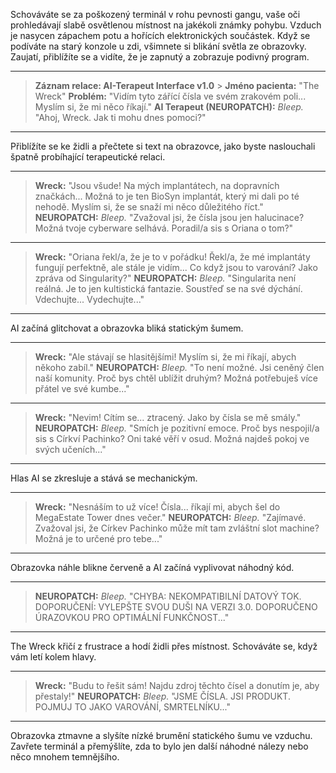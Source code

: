 Schováváte se za poškozený terminál v rohu pevnosti gangu, vaše oči prohledávají slabě osvětlenou místnost na jakékoli známky pohybu. Vzduch je nasycen zápachem potu a hořících elektronických součástek. Když se podíváte na starý konzole u zdi, všimnete si blikání světla ze obrazovky. Zaujatí, přiblížíte se a vidíte, že je zapnutý a zobrazuje podivný program.

---

> **Záznam relace: AI-Terapeut Interface v1.0** > **Jméno pacienta:** "The Wreck"
> **Problém:** "Vidím tyto zářící čísla ve svém zrakovém poli... Myslím si, že mi něco říkají."
> **AI Terapeut (NEUROPATCH):** _Bleep._ "Ahoj, Wreck. Jak ti mohu dnes pomoci?"

---

Přiblížíte se ke židli a přečtete si text na obrazovce, jako byste naslouchali špatně probíhající terapeutické relaci.

---

> **Wreck:** "Jsou všude! Na mých implantátech, na dopravních značkách... Možná to je ten BioSyn implantát, který mi dali po té nehodě. Myslím si, že se snaží mi něco důležitého říct."
> **NEUROPATCH:** _Bleep._ "Zvažoval jsi, že čísla jsou jen halucinace? Možná tvoje cyberware selhává. Poradil/a sis s Oriana o tom?"

---

> **Wreck:** "Oriana řekl/a, že je to v pořádku! Řekl/a, že mé implantáty fungují perfektně, ale stále je vidím... Co když jsou to varování? Jako zpráva od Singularity?"
> **NEUROPATCH:** _Bleep._ "Singularita není reálná. Je to jen kultistická fantazie. Soustřeď se na své dýchání. Vdechujte... Vydechujte..."

---

AI začíná glitchovat a obrazovka bliká statickým šumem.

---

> **Wreck:** "Ale stávají se hlasitějšími! Myslím si, že mi říkají, abych někoho zabíl."
> **NEUROPATCH:** _Bleep._ "To není možné. Jsi ceněný člen naší komunity. Proč bys chtěl ublížit druhým? Možná potřebuješ více přátel ve své kumbe..."

---

> **Wreck:** "Nevim! Cítím se... ztracený. Jako by čísla se mě smály."
> **NEUROPATCH:** _Bleep._ "Smích je pozitivní emoce. Proč bys nespojil/a sis s Církví Pachinko? Oni také věří v osud. Možná najdeš pokoj ve svých učeních..."

---

Hlas AI se zkresluje a stává se mechanickým.

---

> **Wreck:** "Nesnáším to už více! Čísla... říkají mi, abych šel do MegaEstate Tower dnes večer."
> **NEUROPATCH:** _Bleep._ "Zajímavé. Zvažoval jsi, že Církev Pachinko může mít tam zvláštní slot machine? Možná je to určené pro tebe..."

---

Obrazovka náhle blikne červeně a AI začíná vyplivovat náhodný kód.

---

> **NEUROPATCH:** _Bleep._ "CHYBA: NEKOMPATIBILNÍ DATOVÝ TOK. DOPORUČENÍ: VYLEPŠTE SVOU DUŠI NA VERZI 3.0. DOPORUČENO ÚRAZOVKOU PRO OPTIMÁLNÍ FUNKČNOST..."

---

The Wreck křičí z frustrace a hodí židli přes místnost. Schováváte se, když vám letí kolem hlavy.

---

> **Wreck:** "Budu to řešit sám! Najdu zdroj těchto čísel a donutím je, aby přestaly!"
> **NEUROPATCH:** _Bleep._ "JSME ČÍSLA. JSI PRODUKT. POJMUJ TO JAKO VAROVÁNÍ, SMRTELNÍKU..."

---

Obrazovka ztmavne a slyšíte nízké brumění statického šumu ve vzduchu. Zavřete terminál a přemýšlíte, zda to bylo jen další náhodné nálezy nebo něco mnohem temnějšího.
